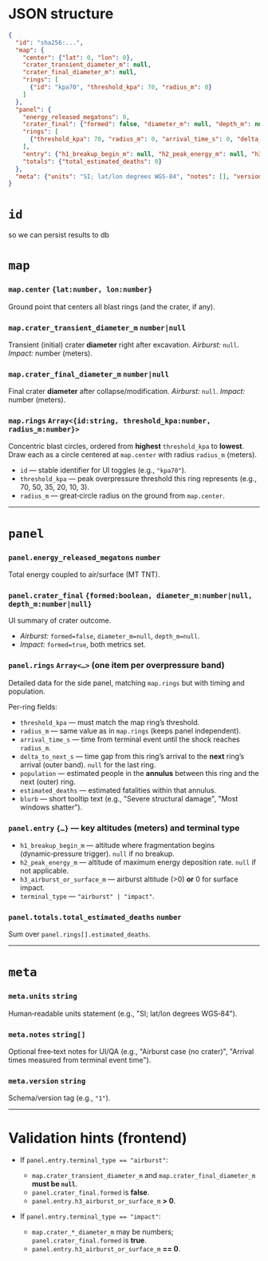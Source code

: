 # JSON structure
```json
{
  "id": "sha256:...",
  "map": {
    "center": {"lat": 0, "lon": 0},
    "crater_transient_diameter_m": null,
    "crater_final_diameter_m": null,
    "rings": [
      {"id": "kpa70", "threshold_kpa": 70, "radius_m": 0}
    ]
  },
  "panel": {
    "energy_released_megatons": 0,
    "crater_final": {"formed": false, "diameter_m": null, "depth_m": null},
    "rings": [
      {"threshold_kpa": 70, "radius_m": 0, "arrival_time_s": 0, "delta_to_next_s": null, "population": 0, "estimated_deaths": 0, "blurb": ""}
    ],
    "entry": {"h1_breakup_begin_m": null, "h2_peak_energy_m": null, "h3_airburst_or_surface_m": 0, "terminal_type": "airburst"},
    "totals": {"total_estimated_deaths": 0}
  },
  "meta": {"units": "SI; lat/lon degrees WGS-84", "notes": [], "version": "1"}
}
```
# `id`
so we can persist results to db

# `map`

### `map.center` `{lat:number, lon:number}`

Ground point that centers all blast rings (and the crater, if any).

### `map.crater_transient_diameter_m` `number|null`

Transient (initial) crater **diameter** right after excavation.
*Airburst:* `null`. *Impact:* number (meters).

### `map.crater_final_diameter_m` `number|null`

Final crater **diameter** after collapse/modification.
*Airburst:* `null`. *Impact:* number (meters).

### `map.rings` `Array<{id:string, threshold_kpa:number, radius_m:number}>`

Concentric blast circles, ordered from **highest** `threshold_kpa` to **lowest**. Draw each as a circle centered at `map.center` with radius `radius_m` (meters).

* `id` — stable identifier for UI toggles (e.g., `"kpa70"`).
* `threshold_kpa` — peak overpressure threshold this ring represents (e.g., 70, 50, 35, 20, 10, 3).
* `radius_m` — great‑circle radius on the ground from `map.center`.

---

# `panel`

### `panel.energy_released_megatons` `number`

Total energy coupled to air/surface (MT TNT).

### `panel.crater_final` `{formed:boolean, diameter_m:number|null, depth_m:number|null}`

UI summary of crater outcome.

* *Airburst:* `formed=false`, `diameter_m=null`, `depth_m=null`.
* *Impact:* `formed=true`, both metrics set.

### `panel.rings` `Array<…>` (one item per overpressure band)

Detailed data for the side panel, matching `map.rings` but with timing and population.

Per-ring fields:

* `threshold_kpa` — must match the map ring’s threshold.
* `radius_m` — same value as in `map.rings` (keeps panel independent).
* `arrival_time_s` — time from terminal event until the shock reaches `radius_m`.
* `delta_to_next_s` — time gap from this ring’s arrival to the **next** ring’s arrival (outer band). `null` for the last ring.
* `population` — estimated people in the **annulus** between this ring and the next (outer) ring.
* `estimated_deaths` — estimated fatalities within that annulus.
* `blurb` — short tooltip text (e.g., "Severe structural damage", "Most windows shatter").

### `panel.entry` `{…}` — key altitudes (meters) and terminal type

* `h1_breakup_begin_m` — altitude where fragmentation begins (dynamic‑pressure trigger). `null` if no breakup.
* `h2_peak_energy_m` — altitude of maximum energy deposition rate. `null` if not applicable.
* `h3_airburst_or_surface_m` — airburst altitude (>0) **or** 0 for surface impact.
* `terminal_type` — `"airburst" | "impact"`.

### `panel.totals.total_estimated_deaths` `number`

Sum over `panel.rings[].estimated_deaths`.

---

# `meta`

### `meta.units` `string`

Human‑readable units statement (e.g., "SI; lat/lon degrees WGS‑84").

### `meta.notes` `string[]`

Optional free‑text notes for UI/QA (e.g., "Airburst case (no crater)", "Arrival times measured from terminal event time").

### `meta.version` `string`

Schema/version tag (e.g., `"1"`).

---

# Validation hints (frontend)

* If `panel.entry.terminal_type == "airburst"`:

  * `map.crater_transient_diameter_m` and `map.crater_final_diameter_m` **must be `null`**.
  * `panel.crater_final.formed` is **false**.
  * `panel.entry.h3_airburst_or_surface_m` **> 0**.

* If `panel.entry.terminal_type == "impact"`:

  * `map.crater_*_diameter_m` may be numbers; `panel.crater_final.formed` is **true**.
  * `panel.entry.h3_airburst_or_surface_m` **== 0**.

